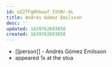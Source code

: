 ```yaml
---
id: oZ2TFgHhbuwf_1VSNr-bL
title: Andrés Gómez Emilsson
desc: ''
updated: 1639762693850
created: 1639762693850
---
```



- [[person]] - Andrés Gómez Emilsson
- appeared 1x at the stoa
